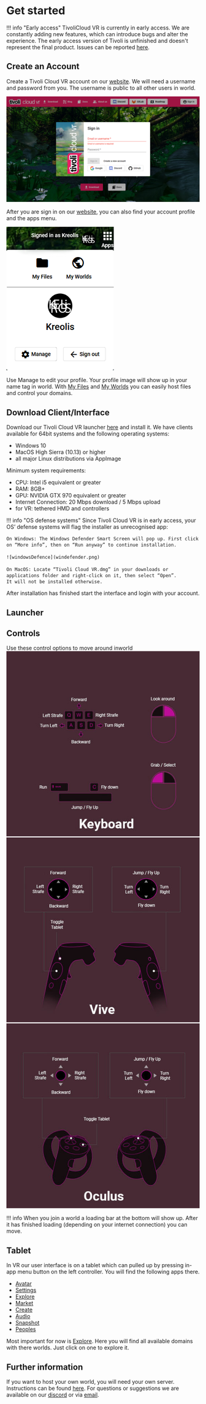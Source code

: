 # Get started
!!! info "Early access"
    TivoliCloud VR is currently in early access. 
    We are constantly adding new features, which can introduce bugs and alter the experience.
    The early access version of Tivoli is unfinished and doesn't represent the final product.
    Issues can be reported <a href="https://roadmap.tivolicloud.com" target="_blank">here</a>.

## Create an Account
Create a Tivoli Cloud VR account on our <a href="https://alpha.tivolicloud.com" target="_blank">website</a>.
We will need a username and password from you. The username is public to all other users in world.

![SignUp](signup.png)

After you are sign in on our <a href="https://alpha.tivolicloud.com" target="_blank">website</a>, 
you can also find your account profile and the apps menu.

![Apps](apps.png)

Use Manage to edit your profile. Your profile image will show up in your name tag in world.
With [My Files](/worlds/my-files) and [My Worlds](/worlds/world-settings) you can easily host files 
and control your domains.

## Download Client/Interface
Download our Tivoli Cloud VR launcher <a href="https://alpha.tivolicloud.com/download" target="_blank">here</a> and install it.
We have clients available for 64bit systems and the following operating systems: 

- Windows 10
- MacOS High Sierra (10.13) or higher
- all major Linux distributions via AppImage

Minimum system requirements:

- CPU: Intel i5 equivalent or greater
- RAM: 8GB+
- GPU: NVIDIA GTX 970 equivalent or greater
- Internet Connection:  20 Mbps download / 5 Mbps upload
- for VR: tethered HMD and controllers

!!! info "OS defense systems"
    Since Tivoli Cloud VR is in early access, your OS’ defense systems will flag the installer as unrecognised app: 

    On Windows: The Windows Defender Smart Screen will pop up. First click on “More info”, then on “Run anyway” to continue installation.

    ![windowsDefence](windefender.png)

    On MacOS: Locate “Tivoli Cloud VR.dmg” in your downloads or applications folder and right-click on it, then select “Open”.
    It will not be installed otherwise. 

After installation has finished start the interface and login with your account.

## Launcher

## Controls
Use these control options to move around inworld 
![Controls for keyboards](controls_keyboard.jpg)
![Controls for vive controllers](controls_vive.jpg)
![Controls for oculus controllers](controls_oculus.jpg)

!!! info 
    When you join a world a loading bar at the bottom will show up. 
    After it has finished loading (depending on your internet connection) you can move.

## Tablet
In VR our user interface is on a tablet which can pulled up by pressing in-app menu button on the left controller.
You will find the following apps there.

- [Avatar]()
- [Settings]()
- [Explore]()
- [Market]()
- [Create]()
- [Audio]()
- [Snapshot]()
- [Peoples]()

Most important for now is [Explore](). Here you will find all available domains with there worlds. Just click on one to explore it.

## Further information
If you want to host your own world, you will need your own server. Instructions can be found [here](worlds/host-a-world-advanced).
For questions or suggestions we are available on our <a href="https://discord.com/invite/FhuzTwR" target="_blank">discord</a> or via [email](mailto:support@tivolicloud.com).

